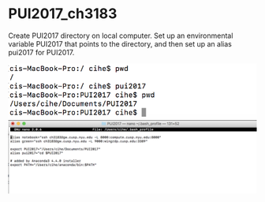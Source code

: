 # PUI2017_ch3183
Create PUI2017 directory on local computer. Set up an environmental variable PUI2017 that points to the directory, and then set up an alias pui2017 for PUI2017.

![Alt text](screenshots/setupScreenShot1.png)
![Alt text](screenshots/setupScreenShot2.png)